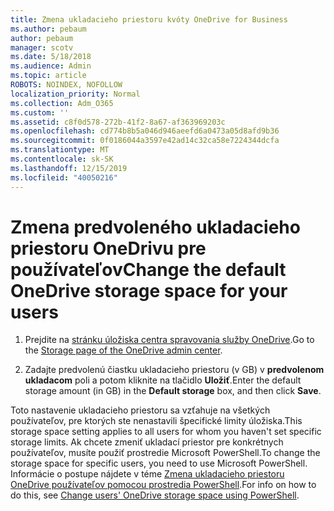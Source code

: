 ```yaml
---
title: Zmena ukladacieho priestoru kvóty OneDrive for Business
ms.author: pebaum
author: pebaum
manager: scotv
ms.date: 5/18/2018
ms.audience: Admin
ms.topic: article
ROBOTS: NOINDEX, NOFOLLOW
localization_priority: Normal
ms.collection: Adm_O365
ms.custom: ''
ms.assetid: c8f0d578-272b-41f2-8a67-af363969203c
ms.openlocfilehash: cd774b8b5a046d946aeefd6a0473a05d8afd9b36
ms.sourcegitcommit: 0f0186044a3597e42ad14c32ca58e7224344dcfa
ms.translationtype: MT
ms.contentlocale: sk-SK
ms.lasthandoff: 12/15/2019
ms.locfileid: "40050216"
---
```

# <a name="change-the-default-onedrive-storage-space-for-your-users"></a><span data-ttu-id="180f1-102">Zmena predvoleného ukladacieho priestoru OneDrivu pre používateľov</span><span class="sxs-lookup"><span data-stu-id="180f1-102">Change the default OneDrive storage space for your users</span></span>

1. <span data-ttu-id="180f1-103">Prejdite na [stránku úložiska centra spravovania služby OneDrive](https://admin.onedrive.com/?v=StorageSettings).</span><span class="sxs-lookup"><span data-stu-id="180f1-103">Go to the [Storage page of the OneDrive admin center](https://admin.onedrive.com/?v=StorageSettings).</span></span>
    
2. <span data-ttu-id="180f1-104">Zadajte predvolenú čiastku ukladacieho priestoru (v GB) v **predvolenom ukladacom** poli a potom kliknite na tlačidlo **Uložiť**.</span><span class="sxs-lookup"><span data-stu-id="180f1-104">Enter the default storage amount (in GB) in the **Default storage** box, and then click **Save**.</span></span>
    
<span data-ttu-id="180f1-105">Toto nastavenie ukladacieho priestoru sa vzťahuje na všetkých používateľov, pre ktorých ste nenastavili špecifické limity úložiska.</span><span class="sxs-lookup"><span data-stu-id="180f1-105">This storage space setting applies to all users for whom you haven't set specific storage limits.</span></span> <span data-ttu-id="180f1-106">Ak chcete zmeniť ukladací priestor pre konkrétnych používateľov, musíte použiť prostredie Microsoft PowerShell.</span><span class="sxs-lookup"><span data-stu-id="180f1-106">To change the storage space for specific users, you need to use Microsoft PowerShell.</span></span> <span data-ttu-id="180f1-107">Informácie o postupe nájdete v téme [Zmena ukladacieho priestoru OneDrive používateľov pomocou prostredia PowerShell](https://go.microsoft.com/fwlink/?linkid=866402).</span><span class="sxs-lookup"><span data-stu-id="180f1-107">For info on how to do this, see [Change users' OneDrive storage space using PowerShell](https://go.microsoft.com/fwlink/?linkid=866402).</span></span>
  

